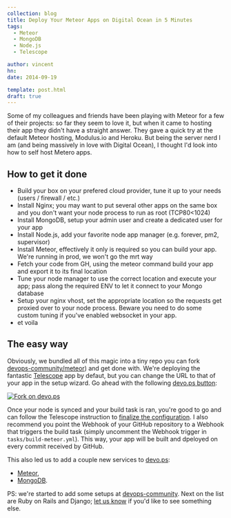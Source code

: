 ```yaml
---
collection: blog
title: Deploy Your Meteor Apps on Digital Ocean in 5 Minutes
tags:
  - Meteor
  - MongoDB
  - Node.js
  - Telescope

author: vincent
hn:
date: 2014-09-19

template: post.html
draft: true
---
```


Some of my colleagues and friends have been playing with Meteor for a few of their projects: so far they seem to love it, but when it came to hosting their app they didn't have a straight answer. They gave a quick try at the default Meteor hosting, Modulus.io and Heroku. But being the server nerd I am (and being massively in love with Digital Ocean), I thought I'd look into how to self host Metero apps.

## How to get it done

- Build your box on your prefered cloud provider, tune it up to your needs (users / firewall / etc.)
- Install Nginx; you may want to put several other apps on the same box and you don't want your node process to run as root (TCP80<1024)
- Install MongoDB, setup your admin user and create a dedicated user for your app
- Install Node.js, add your favorite node app manager (e.g. forever, pm2, supervisor)
- Install Meteor, effectively it only is required so you can build your app. We're running in prod, we won't go the mrt way
- Fetch your code from GH, using the meteor command build your app and export it to its final location
- Tune your node manager to use the correct location and execute your app; pass along the required ENV to let it connect to your Mongo database
- Setup your nginx vhost, set the appropriate location so the requests get proxied over to your node process. Beware you need to do some custom tuning if you've enabled websocket in your app.
- et voila

## The easy way

Obviously, we bundled all of this magic into a tiny repo you can fork [devops-community/meteor](https://github.com/devops-community/meteor)) and get done with. We're deploying the fantastic [Telescope](http://telesc.pe) app by defaut, but you can change the URL to that of your app in the setup wizard. Go ahead with the following [devo.ps button](http://devo.ps/blog/one-click-deploy-of-your-infrastructure/):

<a href='https://app.devo.ps/#/fork?git_url=https://github.com/devops-community/meteor' target='_blank'>![Fork on devo.ps](https://app.devo.ps/assets/images/fork.png)</a>

Once your node is synced and your build task is ran, you're good to go and can follow the Telescope instruction to [finalize the configuration](http://www.telesc.pe/docs/configuring-telescope/). I also recommend you point the Webhook of your GitHub repository to a Webhook that triggers the build task (simply uncomment the Webhook trigger in `tasks/build-meteor.yml`). This way, your app will be built and dpeloyed on every commit received by GitHub.

This also led us to add a couple new services to [devo.ps](http://devo.ps):

- [Meteor](http://docs.devo.ps/services/meteor/),
- [MongoDB](http://docs.devo.ps/services/mongodb/).

PS: we're started to add some setups at [devops-community](https://github.com/devops-community). Next on the list are Ruby on Rails and Django; [let us know](http://twitter.com/devo_ps) if you'd like to see something else.

